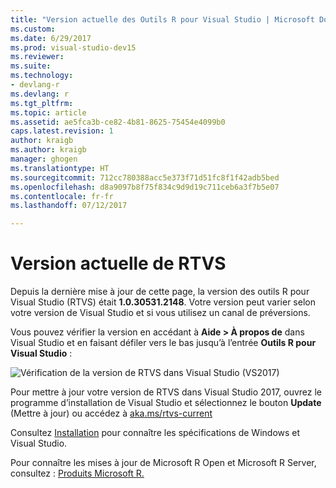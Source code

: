 ```yaml
---
title: "Version actuelle des Outils R pour Visual Studio | Microsoft Docs"
ms.custom: 
ms.date: 6/29/2017
ms.prod: visual-studio-dev15
ms.reviewer: 
ms.suite: 
ms.technology:
- devlang-r
ms.devlang: r
ms.tgt_pltfrm: 
ms.topic: article
ms.assetid: ae5fca3b-ce82-4b81-8625-75454e4099b0
caps.latest.revision: 1
author: kraigb
ms.author: kraigb
manager: ghogen
ms.translationtype: HT
ms.sourcegitcommit: 712cc780388acc5e373f71d51fc8f1f42adb5bed
ms.openlocfilehash: d8a9097b8f75f834c9d9d19c711ceb6a3f7b5e07
ms.contentlocale: fr-fr
ms.lasthandoff: 07/12/2017

---
```


# <a name="rtvs-current-version"></a>Version actuelle de RTVS

Depuis la dernière mise à jour de cette page, la version des outils R pour Visual Studio (RTVS) était **1.0.30531.2148**. Votre version peut varier selon votre version de Visual Studio et si vous utilisez un canal de préversions.

Vous pouvez vérifier la version en accédant à **Aide > À propos de** dans Visual Studio et en faisant défiler vers le bas jusqu’à l’entrée **Outils R pour Visual Studio** : 

![Vérification de la version de RTVS dans Visual Studio (VS2017)](media/current-version.png)

Pour mettre à jour votre version de RTVS dans Visual Studio 2017, ouvrez le programme d’installation de Visual Studio et sélectionnez le bouton **Update** (Mettre à jour) ou accédez à [aka.ms/rtvs-current](https://aka.ms/rtvs-current)

Consultez [Installation](installation.md) pour connaître les spécifications de Windows et Visual Studio.

Pour connaître les mises à jour de Microsoft R Open et Microsoft R Server, consultez : [Produits Microsoft R.](http://aka.ms/rtvs-msft-r)
